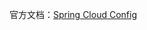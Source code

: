 官方文档：[Spring Cloud Config](https://docs.spring.io/spring-cloud-config/docs/current/reference/html/)

